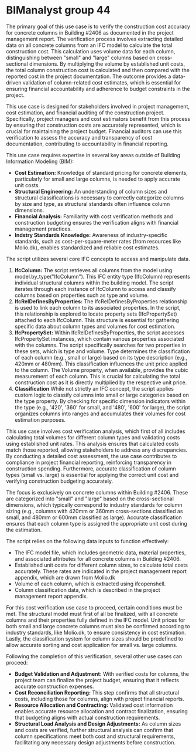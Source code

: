 # BIManalyst group 44

The primary goal of this use case is to verify the construction cost accuracy for concrete columns in Building #2406 as documented in the project management report. The verification process involves extracting detailed data on all concrete columns from an IFC model to calculate the total construction cost. This calculation uses volume data for each column, distinguishing between "small" and "large" columns based on cross-sectional dimensions. By multiplying the volume by established unit costs, the total column construction cost is calculated and then compared with the reported cost in the project documentation. The outcome provides a data-driven validation of column-related cost estimates, which is essential for ensuring financial accountability and adherence to budget constraints in the project.



This use case is designed for stakeholders involved in project management, cost estimation, and financial auditing of the construction project. Specifically, project managers and cost estimators benefit from this process by ensuring that construction costs are accurately represented, which is crucial for maintaining the project budget. Financial auditors can use this verification to assess the accuracy and transparency of cost documentation, contributing to accountability in financial reporting.



This use case requires expertise in several key areas outside of Building Information Modeling (BIM):
- **Cost Estimation:** Knowledge of standard pricing for concrete elements, particularly for small and large columns, is needed to apply accurate unit costs.
- **Structural Engineering:** An understanding of column sizes and structural classifications is necessary to correctly categorize columns by size and type, as structural standards often influence column dimensions.
- **Financial Analysis:** Familiarity with cost verification methods and construction budgeting ensures the verification aligns with financial management practices.
- **Indstry Standards Knowledge:** Awareness of industry-specific standards, such as cost-per-square-meter rates (from resources like Molio.dk), enables standardized and reliable cost estimates.



The script utilizes several core IFC concepts to access and manipulate data.
1. **IfcColumn:**
   The script retrieves all columns from the model using model.by_type("IfcColumn"). This IFC entity type (IfcColumn) represents individual structural columns within the building model. The script iterates through each instance of IfcColumn to access and classify columns based on properties such as type and volume.
2. **IfcRelDefinesByProperties:**
   The IfcRelDefinesByProperties relationship is used to link each column to its associated properties. In the script, this relationship is explored to locate property sets (IfcPropertySet) attached to each IfcColumn. This structure is essential for gathering specific data about column types and volumes for cost estimation.
3. **IfcPropertySet:**
   Within IfcRelDefinesByProperties, the script accesses IfcPropertySet instances, which contain various properties associated with the columns. The script specifically searches for two properties in these sets, which is type and volume.
   Type determines the classification of each column (e.g., small or large) based on its type description (e.g., 420mm or 480mm). This classification influences the unit price applied to the column.
   The Volume property, when available, provides the cubic measurement of each column. This is crucial for calculating the total construction cost as it is directly multiplied by the respective unit price.
5. **Classification**
   While not strictly an IFC concept, the script applies custom logic to classify columns into small or large categories based on the type property. By checking for specific dimension indicators within the type (e.g., '420', '360' for small, and '480', '600' for large), the script organizes columns into ranges and accumulates their volumes for cost estimation purposes.


This use case involves cost verification analysis, which first of all includes calculating total volumes for different column types and validating costs using established unit rates. This analysis ensures that calculated costs match those reported, allowing stakeholders to address any discrepancies. By conducting a detailed cost assessment, the use case contributes to compliance in project financial reporting, reinforcing transparency in construction spending. Furthermore, accurate classification of column types (small vs. large) is essential for applying the correct unit cost and verifying construction budgeting accurately.



The focus is exclusively on concrete columns within Building #2406. These are categorized into "small" and "large" based on the cross-sectional dimensions, which typically correspond to industry standards for column sizing (e.g., columns with 420mm or 360mm cross-sections classified as small, and 480mm or 600mm classified as large). Accurate classification ensures that each column type is assigned the appropriate unit cost during the estimation.




The script relies on the following data inputs to function effectively:
- The IFC model file, which includes geometric data, material properties, and associated attributes for all concrete columns in Building #2406.
- Established unit costs for different column sizes, to calculate total costs accurately. These rates are indicated in the project management report appendix, which are drawn from Molio.dk
- Volume of each column, which is extracted using ifcopenshell.
- Column classification data, which is described in the project management report appendix.




For this cost verification use case to proceed, certain conditions must be met. The structural model must first of all be finalized, with all concrete columns and their properties fully defined in the IFC model. Unit prices for both small and large concrete columns must also be confirmed according to industry standards, like Molio.dk, to ensure consistency in cost estimation. Lastly, the classification system for column sizes should be predefined to allow accurate sorting and cost application for small vs. large columns.


Following the completion of this verification, several other use cases can proceed:
- **Budget Validation and Adjustment:** With verified costs for columns, the project team can finalize the project budget, ensuring that it reflects accurate construction expenses.
- **Cost Reconciliation Reporting:** This step confirms that all structural costs, including those for columns, align with project financial reports.
- **Resource Allocation and Contracting:** Validated cost information enables accurate resource allocation and contract finalization, ensuring that budgeting aligns with actual construction requirements.
- **Structural Load Analysis and Design Adjustments:** As column sizes and costs are verified, further structural analysis can confirm that column specifications meet both cost and structural requirements, facilitating any necessary design adjustments before construction.








